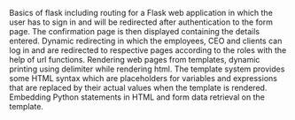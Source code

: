 Basics of flask including routing for a Flask web application in which the user has to sign in and will be redirected after authentication to the form page.
The confirmation page is then displayed containing the details entered. 
Dynamic redirecting in which the employees, CEO and clients can log in and are redirected to respective pages according to the roles with the help of url functions.
Rendering web pages from templates, dynamic printing using delimiter while rendering html.
The template system provides some HTML syntax which are placeholders for variables and expressions that are replaced by their actual values when the template is rendered.
Embedding Python statements in HTML and form data retrieval on the template.
